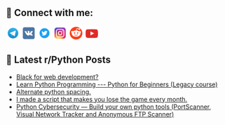 ## 🔎 Connect with me:
[<img src="https://github.com/bullbesh/bullbesh/blob/main/images/Telegram.png" width="32" height="32" />](https://t.me/bullbesh)
[<img src="https://github.com/bullbesh/bullbesh/blob/main/images/VK.png" width="32" height="32" />](https://vk.com/bullbesh)
[<img src="https://github.com/bullbesh/bullbesh/blob/main/images/Twitter.png" width="32" height="32" />](https://twitter.com/bullbesh1)
[<img src="https://github.com/bullbesh/bullbesh/blob/main/images/Instagram.png" width="32" height="32" />](https://www.instagram.com/bullbesh)
[<img src="https://github.com/bullbesh/bullbesh/blob/main/images/Reddit.png" width="32" height="32" />](https://www.reddit.com/user/bullbesh)
[<img src="https://github.com/bullbesh/bullbesh/blob/main/images/YouTube.png" width="32" height="32" />](https://www.youtube.com/channel/UCtfjRs6uzgq5mfm8S06WTcg)

## 📕 Latest r/Python Posts
<!-- BLOG-POST-LIST:START -->
- [Black for web development?](https://www.reddit.com/r/Python/comments/11vlqcu/black_for_web_development/)
- [Learn Python Programming --- Python for Beginners &lpar;Legacy course&rpar;](https://www.reddit.com/r/Python/comments/11vlkz6/learn_python_programming_python_for_beginners/)
- [Alternate python spacing.](https://www.reddit.com/r/Python/comments/11vlkh2/alternate_python_spacing/)
- [I made a script that makes you lose the game every month.](https://www.reddit.com/r/Python/comments/11vlau9/i_made_a_script_that_makes_you_lose_the_game/)
- [Python Cybersecurity — Build your own python tools &lpar;PortScanner, Visual Network Tracker and Anonymous FTP Scanner&rpar;](https://www.reddit.com/r/Python/comments/11vl6ul/python_cybersecurity_build_your_own_python_tools/)
<!-- BLOG-POST-LIST:END -->
